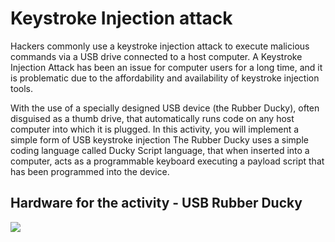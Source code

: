 # Keystroke Injection attack

Hackers commonly use a keystroke injection attack to execute malicious commands via a USB drive connected to a host computer. A Keystroke Injection Attack has been an issue for computer users for a long time, and it is problematic due to the affordability and availability of keystroke injection tools.

With the use of a specially designed USB device (the Rubber Ducky), often disguised as a thumb drive, that automatically runs code on any host computer into which it is plugged. In this activity, you will implement a simple form of USB keystroke injection The Rubber Ducky uses a simple coding language called Ducky Script language, that when inserted into a computer, acts as a programmable keyboard executing a payload script that has been programmed into the device. 
## Hardware for the activity - USB Rubber Ducky
![](https://github.com/CS-Outreach-Session/Cyber-Hygiene/commit/b18f7599a8e4dcc59e40724bca161b9ec0e829b7)
